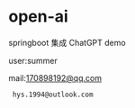# open-ai

springboot 集成 ChatGPT demo


user:summer

mail:170898192@qq.com

     hys.1994@outlook.com
    


